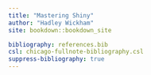 ```yaml
---
title: "Mastering Shiny"
author: "Hadley Wickham"
site: bookdown::bookdown_site

bibliography: references.bib
csl: chicago-fullnote-bibliography.csl
suppress-bibliography: true
---
```


<!--

# Welcome {.unnumbered}

<img src="cover.png" class="cover" width="250" height="328"/>This is the online version of *Mastering Shiny*, a book **currently under early development** and intended for a late 2020 release by [O'Reilly Media](https://www.oreilly.com/).

[Shiny](https://shiny.rstudio.com/) is a framework for creating web applications using R code.
It is designed primarily with data scientists in mind, and to that end, you can create pretty complicated Shiny apps with no knowledge of HTML, CSS, or JavaScript.
On the other hand, Shiny doesn't limit you to creating trivial or prefabricated apps: its user interface components can be easily customized or extended, and its server uses reactive programming to let you create any type of back end logic you want.
Shiny is designed to feel almost magically easy when you're getting started, and yet the deeper you get into how it works, the more you realize it's built out of general building blocks that have strong software engineering principles behind them.

Today, Shiny is used in almost as many niches and industries as R itself is.
It's used in academia as a teaching tool for statistical concepts, a way to get undergrads excited about learning to write code, a splashy medium for showing off novel statistical methods or models.
It's used by big pharma companies to speed collaboration between scientists and analysts during drug development.
It's used by Silicon Valley tech companies to set up realtime metrics dashboards that incorporate advanced analytics.

This book is designed to take you from knowing nothing about Shiny to being an expert developer who can write large complex apps that are still maintainable and performant.
You'll gain a deep understanding of the reactive programming model that underlies Shiny, as well as building a tool box of useful techniques to solve common app challenges.

## License {.unnumbered}

This book is licensed to you under [Creative Commons Attribution-NonCommercial-NoDerivatives 4.0 International License](http://creativecommons.org/licenses/by-nc-nd/4.0/).

The code samples in this book are licensed under [Creative Commons CC0 1.0 Universal (CC0 1.0)](https://creativecommons.org/publicdomain/zero/1.0/), i.e. public domain.

-->
